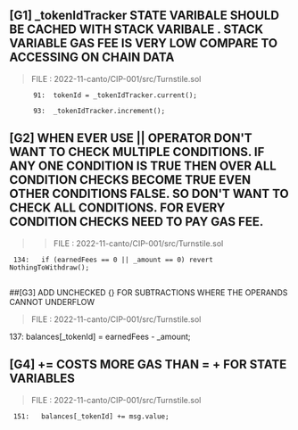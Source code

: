 ##   [G1]  _tokenIdTracker STATE VARIBALE SHOULD BE CACHED WITH STACK VARIBALE . STACK VARIABLE GAS FEE IS VERY LOW COMPARE TO ACCESSING ON CHAIN DATA 

>  FILE :  2022-11-canto/CIP-001/src/Turnstile.sol

          91:  tokenId = _tokenIdTracker.current();

          93:  _tokenIdTracker.increment();

  ## 

## [G2]   WHEN EVER USE  || OPERATOR DON'T WANT TO CHECK MULTIPLE CONDITIONS. IF ANY ONE CONDITION IS TRUE THEN OVER ALL CONDITION CHECKS BECOME TRUE EVEN OTHER CONDITIONS FALSE. SO DON'T WANT TO CHECK ALL CONDITIONS. FOR EVERY CONDITION CHECKS NEED TO PAY GAS FEE. 

> > FILE :  2022-11-canto/CIP-001/src/Turnstile.sol

     134:   if (earnedFees == 0 || _amount == 0) revert NothingToWithdraw();

##

##[G3]  ADD UNCHECKED {} FOR SUBTRACTIONS WHERE THE OPERANDS CANNOT UNDERFLOW

>  FILE :  2022-11-canto/CIP-001/src/Turnstile.sol

   137:   balances[_tokenId] = earnedFees - _amount;

  ##

## [G4]  <X> += <Y> COSTS MORE GAS THAN <X> = <X> + <Y> FOR STATE VARIABLES

>  FILE :  2022-11-canto/CIP-001/src/Turnstile.sol

     151:   balances[_tokenId] += msg.value;
     
   

     
